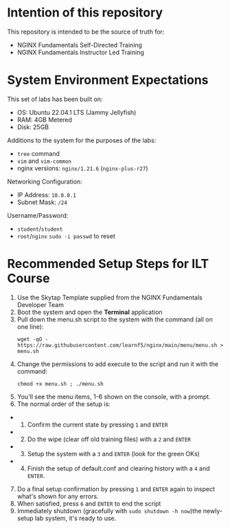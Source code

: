 #  Intention of this repository

This repository is intended to be the source of truth for:
-  NGINX Fundamentals Self-Directed Training
-  NGINX Fundamentals Instructor Led Training

# System Environment Expectations

This set of labs has been built on:
- OS:    Ubuntu 22.04.1 LTS (Jammy Jellyfish)
- RAM:   4GB Metered
- Disk:  25GB

Additions to the system for the purposes of the labs:
- `tree` command
- `vim` and `vim-common`
 - nginx versions: `nginx/1.21.6` (`nginx-plus-r27`)

Networking Configuration:
- IP Address:   `10.0.0.1`
- Subnet Mask:  `/24`

Username/Password:
- `student`/`student`
- `root`/`nginx` `sudo -i passwd` to reset

# Recommended Setup Steps for ILT Course

1.  Use the Skytap Template supplied from the NGINX Fundamentals Developer Team
2.  Boot the system and open the **Terminal** application
3.  Pull down the menu.sh script to the system with the command (all on one line):
    ```
    wget -qO - https://raw.githubusercontent.com/learnf5/nginx/main/menu/menu.sh > menu.sh
    ```
4.  Change the permissions to add execute to the script and run it with the command:
    ```
    chmod +x menu.sh ; ./menu.sh
    ```
5.  You'll see the menu items, 1-6 shown on the console, with a prompt.
6.  The normal order of the setup is:
-  1) Confirm the current state by pressing `1` and `ENTER`
-  2) Do the wipe (clear off old training files) with a `2` and `ENTER` 
-  3) Setup the system with a `3` and `ENTER` (look for the green OKs)
-  4) Finish the setup of default.conf and clearing history with a `4` and `ENTER`.
7.  Do a final setup confirmation by pressing `1` and `ENTER` again to inspect what's shown for any errors.
8.  When satisfied, press `6` and `ENTER` to end the script
9.  Immediately shutdown (gracefully with `sudo shutdown -h now`)the newly-setup lab system, it's ready to use.